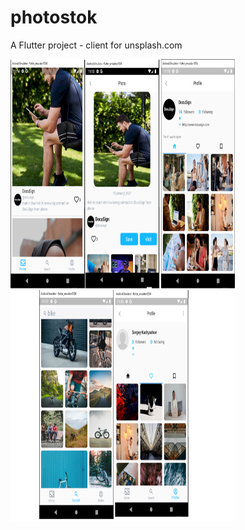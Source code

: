 # photostok
A Flutter project - client for unsplash.com


<a href="url"><img src="screenshots/screens.png" align="left" height="740" width="360" ></a>


